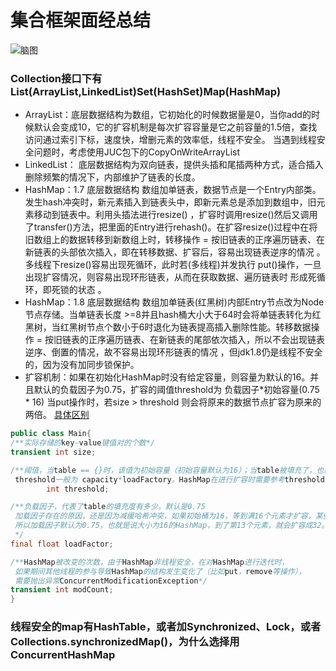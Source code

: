 # 集合框架面经总结
![脑图](https://www.bilibili.com/read/cv6238451?spm_id_from=333.788.b_636f6d6d656e74.6#reply2963501648) 
### Collection接口下有List(ArrayList,LinkedList)Set(HashSet)Map(HashMap)
- ArrayList：底层数据结构为数组，它初始化的时候数据量是0，当你add的时候默认会变成10，它的扩容机制是每次扩容容量是它之前容量的1.5倍，查找访问通过索引下标，速度快，增删元素的效率低，线程不安全。 当遇到线程安全问题时，考虑使用JUC包下的CopyOnWriteArrayList
- LinkedList： 底层数据结构为双向链表，提供头插和尾插两种方式，适合插入删除频繁的情况下，内部维护了链表的长度。
- HashMap：1.7 底层数据结构 数组加单链表，数据节点是一个Entry内部类。发生hash冲突时，新元素插入到链表头中，即新元素总是添加到数组中，旧元素移动到链表中。利用头插法进行resize() ，扩容时调用resize()然后又调用了transfer()方法，把里面的Entry进行rehash()。在扩容resize()过程中在将旧数组上的数据转移到新数组上时，转移操作 = 按旧链表的正序遍历链表、在新链表的头部依次插入，即在转移数据、扩容后，容易出现链表逆序的情况 。多线程下resize()容易出现死循环，此时若(多线程)并发执行 put()操作，一旦出现扩容情况，则容易出现环形链表，从而在获取数据、遍历链表时 形成死循环，即死锁的状态 。
- HashMap：1.8 底层数据结构 数组加单链表(红黑树)内部Entry节点改为Node节点存储。当单链表长度 >=8并且hash桶大小大于64时会将单链表转化为红黑树，当红黑树节点个数小于6时退化为链表提高插入删除性能。转移数据操作 = 按旧链表的正序遍历链表、在新链表的尾部依次插入，所以不会出现链表逆序、倒置的情况，故不容易出现环形链表的情况 ，但jdk1.8仍是线程不安全的，因为没有加同步锁保护。
- 扩容机制：如果在初始化HashMap时没有给定容量，则容量为默认的16。并且默认的负载因子为0.75，扩容的阈值threshold为 负载因子*初始容量(0.75 * 16) 当put操作时，若size > threshold 则会将原来的数据节点扩容为原来的两倍。
[具体区别](https://blog.csdn.net/sky_xin/article/details/84926333)
```java
public class Main{
/**实际存储的key-value键值对的个数*/
transient int size;

/**阈值，当table == {}时，该值为初始容量（初始容量默认为16）；当table被填充了，也就是为table分配内存空间后，
 threshold一般为 capacity*loadFactory。HashMap在进行扩容时需要参考threshold，后面会详细谈到*/
        int threshold;

/**负载因子，代表了table的填充度有多少，默认是0.75
 加载因子存在的原因，还是因为减缓哈希冲突，如果初始桶为16，等到满16个元素才扩容，某些桶里可能就有不止一个元素了。
 所以加载因子默认为0.75，也就是说大小为16的HashMap，到了第13个元素，就会扩容成32。
 */
final float loadFactor;

/**HashMap被改变的次数，由于HashMap非线程安全，在对HashMap进行迭代时，
 如果期间其他线程的参与导致HashMap的结构发生变化了（比如put，remove等操作），
 需要抛出异常ConcurrentModificationException*/
transient int modCount;
}
```
### 线程安全的map有HashTable，或者加Synchronized、Lock，或者Collections.synchronizedMap()，为什么选择用ConcurrentHashMap
